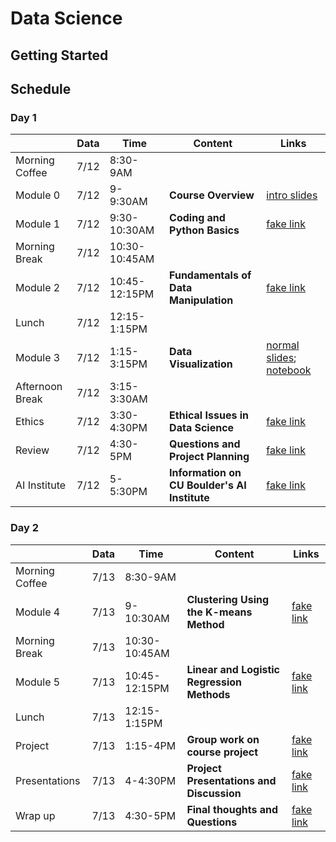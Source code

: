 # Data Science

## Getting Started

## Schedule

### Day 1
|               | Data  | Time| Content| Links |
| ------------- |------|-------| -----|-------|
| Morning Coffee| 7/12 | 8:30-9AM | | |
| Module 0      | 7/12 | 9-9:30AM | **Course Overview** | [intro slides](module0_dsoverview_slides.pdf)|
| Module 1      | 7/12 | 9:30-10:30AM | **Coding and Python Basics** | [fake link](#)|
| Morning Break | 7/12 | 10:30-10:45AM   |  |  |
| Module 2      | 7/12 | 10:45-12:15PM|**Fundamentals of Data Manipulation** | [fake link](#)|
| Lunch         | 7/12 | 12:15-1:15PM |     |  |
| Module 3      | 7/12 | 1:15-3:15PM      |   **Data Visualization** | [normal slides](module3_normal_slides.pdf); [notebook](module3_data_visualization.ipynb) |
| Afternoon Break | 7/12 | 3:15-3:30AM   |  |  |
| Ethics        | 7/12 | 3:30-4:30PM      |    **Ethical Issues in Data Science** | [fake link](#) |
| Review        | 7/12 | 4:30-5PM     |   **Questions and Project Planning** | [fake link](#) |
| AI Institute  | 7/12 | 5-5:30PM     | **Information on CU Boulder's AI Institute** | [fake link](#) |

### Day 2
|               | Data  | Time| Content| Links |
| ------------- |------|-------| -----|-------|
| Morning Coffee| 7/13 | 8:30-9AM      | |  |
| Module 4      | 7/13 | 9-10:30AM     | **Clustering Using the K-means Method** | [fake link](#)|
| Morning Break | 7/13 | 10:30-10:45AM |  |  |
| Module 5      | 7/13 | 10:45-12:15PM | **Linear and Logistic Regression Methods** | [fake link](#)|
| Lunch         | 7/13 | 12:15-1:15PM  |     |  |
| Project       | 7/13 | 1:15-4PM      |   **Group work on course project** | [fake link](#) |
| Presentations | 7/13 | 4-4:30PM      |    **Project Presentations and Discussion** | [fake link](#) |
| Wrap up       | 7/13 | 4:30-5PM      |   **Final thoughts and Questions** | [fake link](#) |
